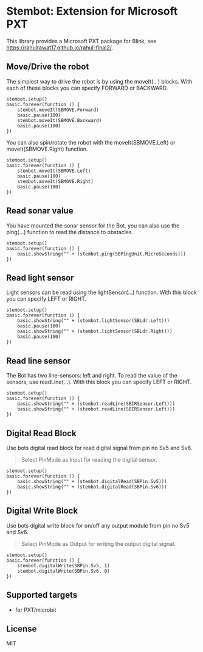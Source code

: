 # Stembot: Extension for Microsoft PXT

This library provides a Microsoft PXT package for Blink, see https://rahulrawat17.github.io/rahul-final2/.

## Move/Drive the robot

The simplest way to drive the robot is by using the moveIt(...) blocks. With each of these blocks you can specify FORWARD or BACKWARD.
```blocks
stembot.setup()
basic.forever(function () {
    stembot.moveIt(SBMOVE.Forward)
    basic.pause(100)
    stembot.moveIt(SBMOVE.Backward)
    basic.pause(100)
})
```

You can also spin/rotate the robot with the moveIt(SBMOVE.Left) or moveIt(SBMOVE.Right) function.
```blocks
stembot.setup()
basic.forever(function () {
    stembot.moveIt(SBMOVE.Left)
    basic.pause(100)
    stembot.moveIt(SBMOVE.Right)
    basic.pause(100)
})
```

## Read sonar value

You have mounted the sonar sensor for the Bot, you can also use the ping(...) function to read the distance to obstacles.
```blocks
stembot.setup()
basic.forever(function () {
    basic.showString("" + (stembot.ping(SBPingUnit.MicroSeconds)))
})
```

## Read light sensor

Light sensors can be read using the lightSensor(...) function. With this block you can specify LEFT or RIGHT.
```blocks
stembot.setup()
basic.forever(function () {
    basic.showString("" + (stembot.lightSensor(SBLdr.Left)))
    basic.pause(100)
    basic.showString("" + (stembot.lightSensor(SBLdr.Right)))
    basic.pause(100)
})
```

## Read line sensor

The Bot has two line-sensors: left and right. To read the value of the sensors, use readLine(...). With this block you can specify LEFT or RIGHT.
```blocks
stembot.setup()
basic.forever(function () {
    basic.showString("" + (stembot.readLine(SBIRSensor.Left)))
    basic.showString("" + (stembot.readLine(SBIRSensor.Left)))
})

```

## Digital Read Block

Use bots digital read block for read digital signal from pin no Sv5 and Sv6.
> Select PinMode as Input for reading the digital sensor.
```blocks
stembot.setup()
basic.forever(function () {
    basic.showString("" + (stembot.digitalRead(SBPin.Sv5)))
    basic.showString("" + (stembot.digitalRead(SBPin.Sv6)))
})
```

## Digital Write Block

Use bots digital write block for on/off any output module from pin no Sv5 and Sv6.
> Select PinMode as Output for writing the output digital signal.
```blocks
stembot.setup()
basic.forever(function () {
    stembot.digitalWrite(SBPin.Sv5, 1)
    stembot.digitalWrite(SBPin.Sv6, 0)
})
```

## Supported targets

* for PXT/microbit

## License
MIT
